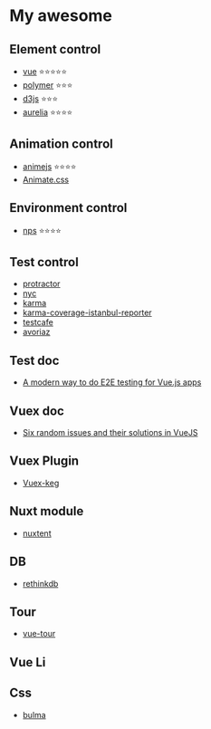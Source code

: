 # My awesome
## Element control
 - [vue](https://kr.vuejs.org/) ⭐⭐⭐⭐⭐
 - [polymer](https://www.polymer-project.org/) ⭐⭐⭐
 - [d3js](https://d3js.org/) ⭐⭐⭐
 - [aurelia](http://aurelia.io/) ⭐⭐⭐⭐
## Animation control
 - [animejs](http://animejs.com/) ⭐⭐⭐⭐
 - [Animate.css](https://daneden.github.io/animate.css/)
## Environment control
 - [nps](https://www.npmjs.com/package/nps) ⭐⭐⭐⭐
## Test control
 - [protractor](https://www.npmjs.com/package/protractor)
 - [nyc](https://github.com/istanbuljs/nyc)
 - [karma](https://www.npmjs.com/package/karma)
 - [karma-coverage-istanbul-reporter](https://www.npmjs.com/package/karma-coverage-istanbul-reporter)
 - [testcafe](https://github.com/DevExpress/testcafe)
 - [avoriaz](https://github.com/eddyerburgh/avoriaz-karma-mocha-example)
## Test doc
 - [A modern way to do E2E testing for Vue.js apps](https://hackernoon.com/a-modern-way-to-do-e2e-testing-for-vue-js-apps-cebe0a07499c)
## Vuex doc
 - [Six random issues and their solutions in VueJS](https://medium.com/@stijlbreuk/six-random-issues-and-their-solutions-in-vuejs-b16d470a6462)
## Vuex Plugin
 - [Vuex-keg]()
## Nuxt module
 - [nuxtent](https://github.com/nuxt-community/nuxtent-module)
## DB
 - [rethinkdb](https://www.rethinkdb.com/)
## Tour
 - [vue-tour](https://pulsardev.github.io/vue-tour/)
## Vue Li
## Css
 - [bulma](https://bulma.io/)